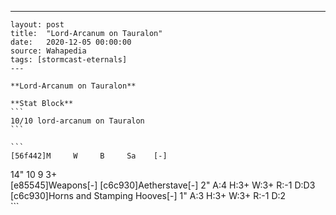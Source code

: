 ---
    layout: post
    title:  "Lord-Arcanum on Tauralon"
    date:   2020-12-05 00:00:00
    source: Wahapedia
    tags: [stormcast-eternals]
    ---
    
    **Lord-Arcanum on Tauralon**
    
    **Stat Block**
    ```
    10/10 lord-arcanum on Tauralon
    ```
    
    ```
    [56f442]M     W     B     Sa    [-]
14"   10    9     3+    
[e85545]Weapons[-]
[c6c930]Aetherstave[-]
2"     A:4    H:3+   W:3+   R:-1   D:D3  
[c6c930]Horns and Stamping Hooves[-]
1"     A:3    H:3+   W:3+   R:-1   D:2   
    ```
    
    
    